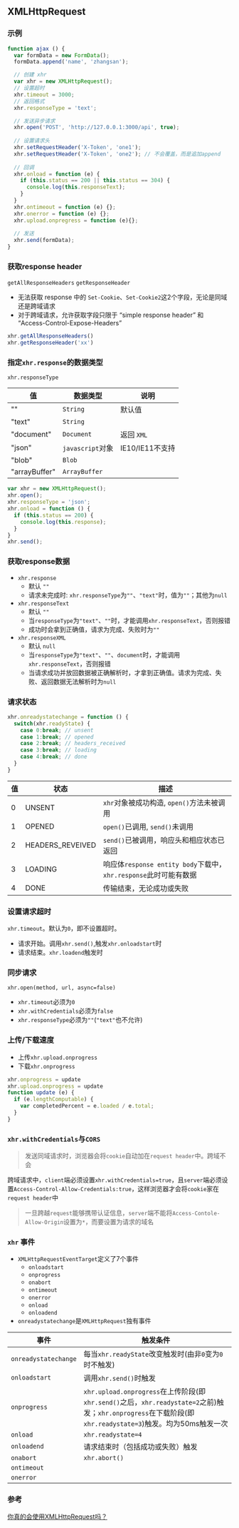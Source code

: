 ## XMLHttpRequest

### 示例

```js
function ajax () {
  var formData = new FormData();
  formData.append('name', 'zhangsan');

  // 创建 xhr
  var xhr = new XMLHttpRequest();
  // 设置超时
  xhr.timeout = 3000;
  // 返回格式
  xhr.responseType = 'text';

  // 发送异步请求
  xhr.open('POST', 'http://127.0.0.1:3000/api', true);
  
  // 设置请求头
  xhr.setRequestHeader('X-Token', 'one1');
  xhr.setRequestHeader('X-Token', 'one2'); // 不会覆盖，而是追加append
  
  // 回调
  xhr.onload = function (e) {
    if (this.status == 200 || this.status == 304) {
      console.log(this.responseText);
    }
  }
  xhr.ontimeout = function (e) {};
  xhr.onerror = function (e) {};
  xhr.upload.onpregress = function (e){};
  
  // 发送
  xhr.send(formData);
}
```

### 获取response header

`getAllResponseHeaders` `getResponseHeader`

* 无法获取 response 中的 `Set-Cookie`、`Set-Cookie2`这2个字段，无论是同域还是跨域请求
* 对于跨域请求，允许获取字段只限于 “simple response header” 和 “Access-Control-Expose-Headers”

```js
xhr.getAllResponseHeaders()
xhr.getResponseHeader('xx')
```

### 指定`xhr.response`的数据类型

`xhr.responseType`

值 | 数据类型 | 说明
------------- | ------------- | -------------
"" | `String` | 默认值
"text" | `String` |
"document" | `Document` | 返回 `XML`
"json" | `javascript`对象  | IE10/IE11不支持
"blob" | `Blob` |
"arrayBuffer" | `ArrayBuffer` |

```js
var xhr = new XMLHttpRequest();
xhr.open();
xhr.responseType = 'json';
xhr.onload = function () {
  if (this.status == 200) {
    console.log(this.response);
  }
}
xhr.send();
```

### 获取response数据

* `xhr.response`
  * 默认 `""`
  * 请求未完成时: `xhr.responseType`为`""`、`"text"`时，值为`""`；其他为`null`
* `xhr.responseText`
  * 默认 `""`
  * 当`responseType`为`"text"`、`""`时，才能调用`xhr.responseText`，否则报错
  * 成功时会拿到正确值，请求为完成、失败时为`""`
* `xhr.responseXML`
  * 默认 `null`
  * 当`responseType`为`"text"`、`""`、`document`时，才能调用`xhr.responseText`，否则报错
  * 当请求成功并放回数据被正确解析时，才拿到正确值。请求为完成、失败、返回数据无法解析时为`null`

### 请求状态

```js
xhr.onreadystatechange = function () {
  switch(xhr.readyState) {
    case 0:break; // unsent
    case 1:break; // opened
    case 2:break; // headers_received
    case 3:break; // loading
    case 4:break; // done
  }
}
```

值 | 状态 | 描述
------------- | ------------- | -------------
0 | UNSENT | `xhr`对象被成功构造, `open()`方法未被调用
1 | OPENED | `open()`已调用, `send()`未调用
2 | HEADERS_REVEIVED | `send()`已被调用，响应头和相应状态已返回
3 | LOADING | 响应体`response entity body`下载中，`xhr.response`此时可能有数据
4 | DONE | 传输结束，无论成功或失败

### 设置请求超时

`xhr.timeout`。默认为`0`，即不设置超时。

* 请求开始。调用`xhr.send()`,触发`xhr.onloadstart`时
* 请求结束。`xhr.loadend`触发时

### 同步请求

`xhr.open(method, url, async=false)`

* `xhr.timeout`必须为`0`
* `xhr.withCredentials`必须为`false`
* `xhr.responseType`必须为`""`(`"text"`也不允许)

### 上传/下载速度

* 上传`xhr.upload.onprogress`
* 下载`xhr.onprogress`

```js
xhr.onprogress = update
xhr.upload.onprogress = update
function update (e) {
  if (e.lengthComputable) {
    var completedPercent = e.loaded / e.total;
  }
}
```

### `xhr.withCredentials`与`CORS`

>发送同域请求时，浏览器会将`cookie`自动加在`request header`中。跨域不会

跨域请求中，`client`端必须设置`xhr.withCredentials=true`，且`server`端必须设置`Access-Control-Allow-Credentials:true`，这样浏览器才会将`cookie`家在`request header`中

>一旦跨越`request`能够携带认证信息，`server`端不能将`Access-Contole-Allow-Origin`设置为`*`，而要设置为请求的域名

### `xhr` 事件

* `XMLHttpRequestEventTarget`定义了7个事件
  * `onloadstart`
  * `onprogress`
  * `onabort`
  * `ontimeout`
  * `onerror`
  * `onload`
  * `onloadend`
* `onreadystatechange`是`XMLHttpRequest`独有事件


事件 | 触发条件
------------- | -------------
`onreadystatechange` | 每当`xhr.readyState`改变触发时(由非`0`变为`0`时不触发)
`onloadstart` | 调用`xhr.send()`时触发
`onprogress` | `xhr.upload.onprogress`在上传阶段(即`xhr.send()`之后，`xhr.readystate=2`之前)触发；`xhr.onprogress`在下载阶段(即`xhr.readystate=3`)触发。均为50ms触发一次
`onload` | `xhr.readystate=4`
`onloadend` | 请求结束时（包括成功或失败）触发
`onabort` | `xhr.abort()`
`ontimeout` | 
`onerror` |

### 参考

[你真的会使用XMLHttpRequest吗？](https://segmentfault.com/a/1190000004322487)